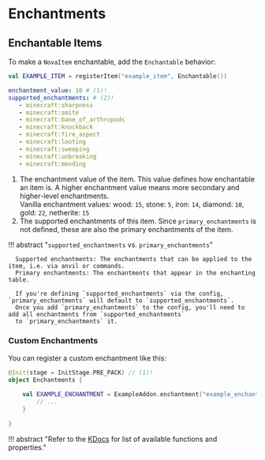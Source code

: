# Enchantments

## Enchantable Items

To make a `NovaItem` enchantable, add the `Enchantable` behavior:

```kotlin
val EXAMPLE_ITEM = registerItem("example_item", Enchantable())
```

```yaml title="configs/example_item.yml"
enchantment_value: 10 # (1)!
supported_enchantments: # (2)!
   - minecraft:sharpness
   - minecraft:smite
   - minecraft:bane_of_arthropods
   - minecraft:knockback
   - minecraft:fire_aspect
   - minecraft:looting
   - minecraft:sweeping
   - minecraft:unbreaking
   - minecraft:mending
```

1. The enchantment value of the item. This value defines how enchantable an item is.
   A higher enchantment value means more secondary and higher-level enchantments.  
   Vanilla enchantment values: wood: `15`, stone: `5`, iron: `14`, diamond: `10`, gold: `22`, netherite: `15`
2. The supported enchantments of this item. Since `primary_enchantments` is not defined, these are also the primary
   enchantments of the item.

!!! abstract "`supported_enchantments` vs. `primary_enchantments`"

      Supported enchantments: The enchantments that can be applied to the item, i.e. via anvil or commands.  
      Primary enchantments: The enchantments that appear in the enchanting table.

      If you're defining `supported_enchantments` via the config, `primary_enchantments` will default to `supported_enchantments`.
      Once you add `primary_enchantments` to the config, you'll need to add all enchantments from `supported_enchantments`
      to `primary_enchantments` it.

### Custom Enchantments

You can register a custom enchantment like this:

```kotlin title="Enchantments.kt"
@Init(stage = InitStage.PRE_PACK) // (1)!
object Enchantments {
    
    val EXAMPLE_ENCHANTMENT = ExampleAddon.enchantment("example_enchantment") {
        // ...
    }
   
}
```

!!! abstract "Refer to the [KDocs](https://nova.dokka.xenondevs.xyz/nova/xyz.xenondevs.nova.world.item.enchantment/-enchantment-builder/index.html) for list of available functions and properties."